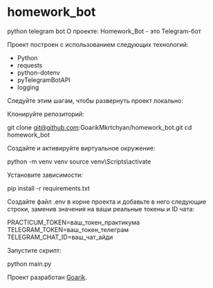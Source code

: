 # homework_bot
python telegram bot
О проекте:
Homework_Bot - это Telegram-бот

Проект построен с использованием следующих технологий:

- Python
- requests
- python-dotenv
- pyTelegramBotAPI
- logging

Следуйте этим шагам, чтобы развернуть проект локально:

Клонируйте репозиторий:

git clone git@github.com:GoarikMkrtchyan/homework_bot.git
cd homework_bot

Создайте и активируйте виртуальное окружение:

python -m venv venv
source venv\Scripts\activate

Установите зависимости:

pip install -r requirements.txt

Создайте файл .env в корне проекта и добавьте в него следующие строки, заменив значения на ваши реальные токены и ID чата:

PRACTICUM_TOKEN=ваш_токен_практикума
TELEGRAM_TOKEN=ваш_токен_телеграм
TELEGRAM_CHAT_ID=ваш_чат_айди

Запустите скрипт:

python main.py

Проект разработан [Goarik](https://github.com/GoarikMkrtchyan).
